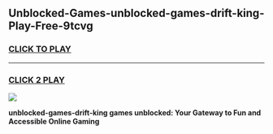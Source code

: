 
## Unblocked-Games-unblocked-games-drift-king-Play-Free-9tcvg
<h3>
<a href="https://premium76.site?title=unblocked-games-drift-king&ref=10A">CLICK TO PLAY</a></h3>
<hr>

<h3>
<a href="https://premium76.site?title=unblocked-games-drift-king&ref=10A">CLICK 2 PLAY</a>
  
</h3>

<a href="https://premium76.site?title=unblocked-games-drift-king&ref=10A"><img src="https://clearcache.store/games.png"></a>


**unblocked-games-drift-king games unblocked: Your Gateway to Fun and Accessible Online Gaming**
